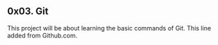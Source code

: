 ## 0x03. Git
  This project will be about learning the basic commands of Git.
  This line added from Github.com.
